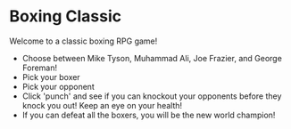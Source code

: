 # Boxing Classic

Welcome to a classic boxing RPG game!

* Choose between Mike Tyson, Muhammad Ali, Joe Frazier, and George Foreman!
* Pick your boxer
* Pick your opponent
* Click 'punch' and see if you can knockout your opponents before they knock you out! Keep an eye on your health!
* If you can defeat all the boxers, you will be the new world champion!
